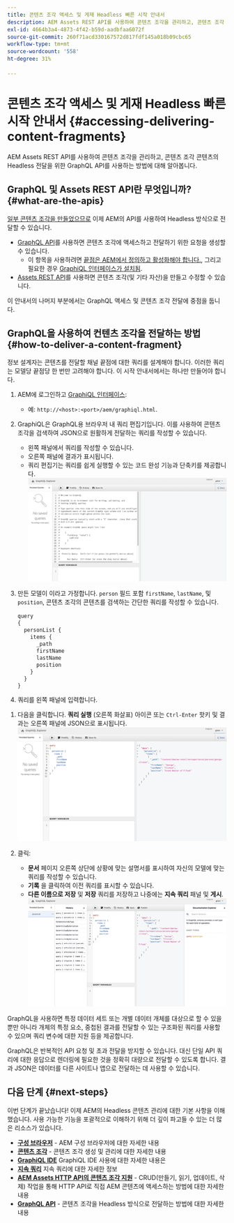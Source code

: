 ```yaml
---
title: 콘텐츠 조각 액세스 및 게재 Headless 빠른 시작 안내서
description: AEM Assets REST API를 사용하여 콘텐츠 조각을 관리하고, 콘텐츠 조각 콘텐츠의 Headless 전달을 위한 GraphQL API를 사용하는 방법에 대해 알아봅니다.
exl-id: 4664b3a4-4873-4f42-b59d-aadbfaa6072f
source-git-commit: 260f71acd330167572d817fdf145a018b09cbc65
workflow-type: tm+mt
source-wordcount: '558'
ht-degree: 31%

---
```


# 콘텐츠 조각 액세스 및 게재 Headless 빠른 시작 안내서 {#accessing-delivering-content-fragments}

AEM Assets REST API를 사용하여 콘텐츠 조각을 관리하고, 콘텐츠 조각 콘텐츠의 Headless 전달을 위한 GraphQL API를 사용하는 방법에 대해 알아봅니다.

## GraphQL 및 Assets REST API란 무엇입니까? {#what-are-the-apis}

[일부 콘텐츠 조각을 만들었으므로](create-content-fragment.md) 이제 AEM의 API를 사용하여 Headless 방식으로 전달할 수 있습니다.

* [GraphQL API](/help/sites-developing/headless/graphql-api/graphql-api-content-fragments.md)를 사용하면 콘텐츠 조각에 액세스하고 전달하기 위한 요청을 생성할 수 있습니다.
   * 이 항목을 사용하려면 [끝점은 AEM에서 정의하고 활성화해야 합니다.](/help/sites-developing/headless/graphql-api/graphql-endpoint.md#enabling-graphql-endpoint), 그리고 필요한 경우 [GraphiQL 인터페이스가 설치됨](/help/sites-developing/headless/graphql-api/graphql-api-content-fragments.md#installing-graphiql-interface).
* [Assets REST API](/help/assets/assets-api-content-fragments.md)를 사용하면 콘텐츠 조각(및 기타 자산)을 만들고 수정할 수 있습니다.

이 안내서의 나머지 부분에서는 GraphQL 액세스 및 콘텐츠 조각 전달에 중점을 둡니다.

## GraphQL을 사용하여 컨텐츠 조각을 전달하는 방법 {#how-to-deliver-a-content-fragment}

정보 설계자는 콘텐츠를 전달할 채널 끝점에 대한 쿼리를 설계해야 합니다. 이러한 쿼리는 모델당 끝점당 한 번만 고려해야 합니다. 이 시작 안내서에서는 하나만 만들어야 합니다.

1. AEM에 로그인하고 [GraphiQL 인터페이스](/help/sites-developing/headless/graphql-api/graphiql-ide.md):
   * 예: `http://<host>:<port>/aem/graphiql.html`.

1. GraphiQL은 GraphQL용 브라우저 내 쿼리 편집기입니다. 이를 사용하여 콘텐츠 조각을 검색하여 JSON으로 원활하게 전달하는 쿼리를 작성할 수 있습니다.
   * 왼쪽 패널에서 쿼리를 작성할 수 있습니다.
   * 오른쪽 패널에 결과가 표시됩니다.
   * 쿼리 편집기는 쿼리를 쉽게 실행할 수 있는 코드 완성 기능과 단축키를 제공합니다.
     ![GraphiQL 편집기](assets/graphiql.png)

1. 만든 모델이 이라고 가정합니다. `person` 필드 포함 `firstName`, `lastName`, 및 `position`, 콘텐츠 조각의 콘텐츠를 검색하는 간단한 쿼리를 작성할 수 있습니다.

   ```text
   query 
   {
     personList {
       items {
         _path
         firstName
         lastName
         position
       }
     }
   }
   ```

1. 쿼리를 왼쪽 패널에 입력합니다.
<!--
   ![GraphiQL query](assets/graphiql-query.png)
-->

1. 다음을 클릭합니다. **쿼리 실행** (오른쪽 화살표) 아이콘 또는 `Ctrl-Enter` 핫키 및 결과는 오른쪽 패널에 JSON으로 표시됩니다.
   ![GraphiQL 결과](assets/graphiql-results.png)

1. 클릭:
   * **문서** 페이지 오른쪽 상단에 상황에 맞는 설명서를 표시하여 자신의 모델에 맞는 쿼리를 작성할 수 있습니다.
   * **기록** 을 클릭하여 이전 쿼리를 표시할 수 있습니다.
   * **다른 이름으로 저장** 및 **저장** 쿼리를 저장하고 나중에는 **지속 쿼리** 패널 및 **게시**.
     ![GraphiQL 설명서](assets/graphiql-documentation.png)

GraphQL을 사용하면 특정 데이터 세트 또는 개별 데이터 개체를 대상으로 할 수 있을 뿐만 아니라 개체의 특정 요소, 중첩된 결과를 전달할 수 있는 구조화된 쿼리를 사용할 수 있으며 쿼리 변수에 대한 지원 등을 제공합니다.

GraphQL은 반복적인 API 요청 및 초과 전달을 방지할 수 있습니다. 대신 단일 API 쿼리에 대한 응답으로 렌더링에 필요한 것을 정확히 대량으로 전달할 수 있도록 합니다. 결과 JSON은 데이터를 다른 사이트나 앱으로 전달하는 데 사용할 수 있습니다.

## 다음 단계 {#next-steps}

이번 단계가 끝났습니다! 이제 AEM의 Headless 콘텐츠 관리에 대한 기본 사항을 이해했습니다. 사용 가능한 기능을 포괄적으로 이해하기 위해 더 깊이 파고들 수 있는 더 많은 리소스가 있습니다.

* **[구성 브라우저](create-configuration.md)** - AEM 구성 브라우저에 대한 자세한 내용
* **[콘텐츠 조각](/help/assets/content-fragments/content-fragments.md)** - 콘텐츠 조각 생성 및 관리에 대한 자세한 내용
* **[GraphiQL IDE](/help/sites-developing/headless/graphql-api/graphiql-ide.md)** GraphiQL IDE 사용에 대한 자세한 내용은
* **[지속 쿼리](/help/sites-developing/headless/graphql-api/persisted-queries.md)** 지속 쿼리에 대한 자세한 정보
* **[AEM Assets HTTP API의 콘텐츠 조각 지원](/help/assets/assets-api-content-fragments.md)** - CRUD(만들기, 읽기, 업데이트, 삭제) 작업을 통해 HTTP API로 직접 AEM 콘텐츠에 액세스하는 방법에 대한 자세한 내용
* **[GraphQL API](/help/sites-developing/headless/graphql-api/graphql-api-content-fragments.md)** - 콘텐츠 조각을 Headless 방식으로 전달하는 방법에 대한 자세한 내용
